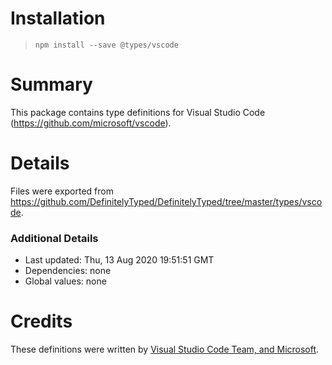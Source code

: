 # Installation
> `npm install --save @types/vscode`

# Summary
This package contains type definitions for Visual Studio Code (https://github.com/microsoft/vscode).

# Details
Files were exported from https://github.com/DefinitelyTyped/DefinitelyTyped/tree/master/types/vscode.

### Additional Details
 * Last updated: Thu, 13 Aug 2020 19:51:51 GMT
 * Dependencies: none
 * Global values: none

# Credits
These definitions were written by [Visual Studio Code Team, and Microsoft](https://github.com/Microsoft).
